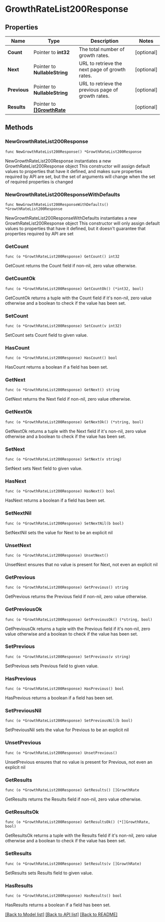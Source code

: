 # GrowthRateList200Response

## Properties

Name | Type | Description | Notes
------------ | ------------- | ------------- | -------------
**Count** | Pointer to **int32** | The total number of growth rates. | [optional] 
**Next** | Pointer to **NullableString** | URL to retrieve the next page of growth rates. | [optional] 
**Previous** | Pointer to **NullableString** | URL to retrieve the previous page of growth rates. | [optional] 
**Results** | Pointer to [**[]GrowthRate**](GrowthRate.md) |  | [optional] 

## Methods

### NewGrowthRateList200Response

`func NewGrowthRateList200Response() *GrowthRateList200Response`

NewGrowthRateList200Response instantiates a new GrowthRateList200Response object
This constructor will assign default values to properties that have it defined,
and makes sure properties required by API are set, but the set of arguments
will change when the set of required properties is changed

### NewGrowthRateList200ResponseWithDefaults

`func NewGrowthRateList200ResponseWithDefaults() *GrowthRateList200Response`

NewGrowthRateList200ResponseWithDefaults instantiates a new GrowthRateList200Response object
This constructor will only assign default values to properties that have it defined,
but it doesn't guarantee that properties required by API are set

### GetCount

`func (o *GrowthRateList200Response) GetCount() int32`

GetCount returns the Count field if non-nil, zero value otherwise.

### GetCountOk

`func (o *GrowthRateList200Response) GetCountOk() (*int32, bool)`

GetCountOk returns a tuple with the Count field if it's non-nil, zero value otherwise
and a boolean to check if the value has been set.

### SetCount

`func (o *GrowthRateList200Response) SetCount(v int32)`

SetCount sets Count field to given value.

### HasCount

`func (o *GrowthRateList200Response) HasCount() bool`

HasCount returns a boolean if a field has been set.

### GetNext

`func (o *GrowthRateList200Response) GetNext() string`

GetNext returns the Next field if non-nil, zero value otherwise.

### GetNextOk

`func (o *GrowthRateList200Response) GetNextOk() (*string, bool)`

GetNextOk returns a tuple with the Next field if it's non-nil, zero value otherwise
and a boolean to check if the value has been set.

### SetNext

`func (o *GrowthRateList200Response) SetNext(v string)`

SetNext sets Next field to given value.

### HasNext

`func (o *GrowthRateList200Response) HasNext() bool`

HasNext returns a boolean if a field has been set.

### SetNextNil

`func (o *GrowthRateList200Response) SetNextNil(b bool)`

 SetNextNil sets the value for Next to be an explicit nil

### UnsetNext
`func (o *GrowthRateList200Response) UnsetNext()`

UnsetNext ensures that no value is present for Next, not even an explicit nil
### GetPrevious

`func (o *GrowthRateList200Response) GetPrevious() string`

GetPrevious returns the Previous field if non-nil, zero value otherwise.

### GetPreviousOk

`func (o *GrowthRateList200Response) GetPreviousOk() (*string, bool)`

GetPreviousOk returns a tuple with the Previous field if it's non-nil, zero value otherwise
and a boolean to check if the value has been set.

### SetPrevious

`func (o *GrowthRateList200Response) SetPrevious(v string)`

SetPrevious sets Previous field to given value.

### HasPrevious

`func (o *GrowthRateList200Response) HasPrevious() bool`

HasPrevious returns a boolean if a field has been set.

### SetPreviousNil

`func (o *GrowthRateList200Response) SetPreviousNil(b bool)`

 SetPreviousNil sets the value for Previous to be an explicit nil

### UnsetPrevious
`func (o *GrowthRateList200Response) UnsetPrevious()`

UnsetPrevious ensures that no value is present for Previous, not even an explicit nil
### GetResults

`func (o *GrowthRateList200Response) GetResults() []GrowthRate`

GetResults returns the Results field if non-nil, zero value otherwise.

### GetResultsOk

`func (o *GrowthRateList200Response) GetResultsOk() (*[]GrowthRate, bool)`

GetResultsOk returns a tuple with the Results field if it's non-nil, zero value otherwise
and a boolean to check if the value has been set.

### SetResults

`func (o *GrowthRateList200Response) SetResults(v []GrowthRate)`

SetResults sets Results field to given value.

### HasResults

`func (o *GrowthRateList200Response) HasResults() bool`

HasResults returns a boolean if a field has been set.


[[Back to Model list]](../README.md#documentation-for-models) [[Back to API list]](../README.md#documentation-for-api-endpoints) [[Back to README]](../README.md)


